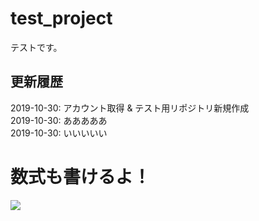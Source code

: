 # test_project
テストです。

## 更新履歴
2019-10-30: アカウント取得 & テスト用リポジトリ新規作成    
2019-10-30: あああああ     
2019-10-30: いいいいい

# 数式も書けるよ！
<img src="https://latex.codecogs.com/gif.latex?\(a+b)^2=a^2+2ab+b^2" />

